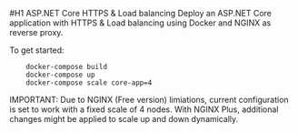 #H1 ASP.NET Core HTTPS & Load balancing
Deploy an ASP.NET Core application with HTTPS & Load balancing using Docker and NGINX as reverse proxy.

To get started:

```
    docker-compose build
    docker-compose up
    docker-compose scale core-app=4
```

IMPORTANT: Due to NGINX (Free version) limiations, current configuration is set to work with a fixed scale of 4 nodes.
With NGINX Plus, additional changes might be applied to scale up and down dynamically.